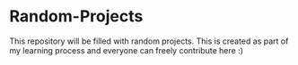 # Random-Projects
This repository will be filled with random projects. This is created as part of my learning process and everyone can freely contribute here :)
